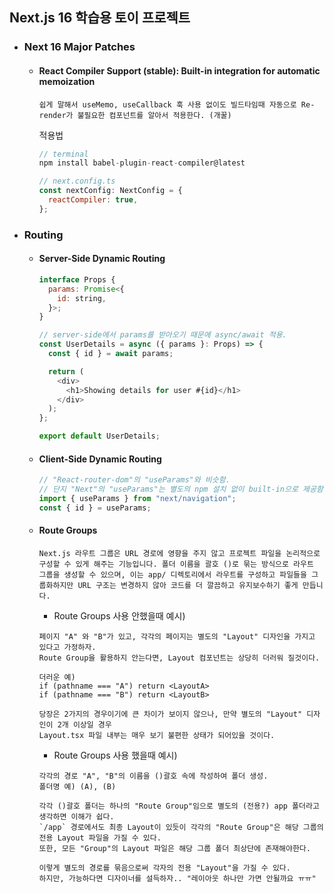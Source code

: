 ## Next.js 16 학습용 토이 프로젝트

- ### Next 16 Major Patches

  - #### React Compiler Support (stable): Built-in integration for automatic memoization

    ```
    쉽게 말해서 useMemo, useCallback 훅 사용 없이도 빌드타임때 자동으로 Re-render가 불필요한 컴포넌트를 알아서 적용한다. (개꿀)
    ```

    적용법

    ```js
    // terminal
    npm install babel-plugin-react-compiler@latest
    ```

    ```js
    // next.config.ts
    const nextConfig: NextConfig = {
      reactCompiler: true,
    };
    ```

- ### Routing

  - #### Server-Side Dynamic Routing

    ```js
    interface Props {
      params: Promise<{
        id: string,
      }>;
    }

    // server-side에서 params를 받아오기 때문에 async/await 적용.
    const UserDetails = async ({ params }: Props) => {
      const { id } = await params;

      return (
        <div>
          <h1>Showing details for user #{id}</h1>
        </div>
      );
    };

    export default UserDetails;
    ```

  - #### Client-Side Dynamic Routing

    ```js
    // "React-router-dom"의 "useParams"와 비슷함.
    // 단지 "Next"의 "useParams"는 별도의 npm 설치 없이 built-in으로 제공함.
    import { useParams } from "next/navigation";
    const { id } = useParams;
    ```

  - #### Route Groups

    ```
    Next.js 라우트 그룹은 URL 경로에 영향을 주지 않고 프로젝트 파일을 논리적으로 구성할 수 있게 해주는 기능입니다. 폴더 이름을 괄호 ()로 묶는 방식으로 라우트 그룹을 생성할 수 있으며, 이는 app/ 디렉토리에서 라우트를 구성하고 파일들을 그룹화하지만 URL 구조는 변경하지 않아 코드를 더 깔끔하고 유지보수하기 좋게 만듭니다.
    ```

    - Route Groups 사용 안했을때 예시)

    ```
    페이지 "A" 와 "B"가 있고, 각각의 페이지는 별도의 "Layout" 디자인을 가지고 있다고 가정하자.
    Route Group을 활용하지 안는다면, Layout 컴포넌트는 상당히 더러워 질것이다.

    더러운 예)
    if (pathname === "A") return <LayoutA>
    if (pathname === "B") return <LayoutB>

    당장은 2가지의 경우이기에 큰 차이가 보이지 않으나, 만약 별도의 "Layout" 디자인이 2개 이상일 경우
    Layout.tsx 파일 내부는 매우 보기 불편한 상태가 되어있을 것이다.
    ```

    - Route Groups 사용 했을때 예시)

    ```
    각각의 경로 "A", "B"의 이름을 ()괄호 속에 작성하여 폴더 생성.
    폴더명 예) (A), (B)

    각각 ()괄호 폴더는 하나의 "Route Group"임으로 별도의 (전용?) app 폴더라고 생각하면 이해가 쉽다.
    `/app` 경로에서도 최종 Layout이 있듯이 각각의 "Route Group"은 해당 그룹의 전용 Layout 파일을 가질 수 있다.
    또한, 모든 "Group"의 Layout 파일은 해당 그룹 폴더 최상단에 존재해야한다.

    이렇게 별도의 경로를 묶음으로써 각자의 전용 "Layout"을 가질 수 있다.
    하지만, 가능하다면 디자이너를 설득하자.. "레이아웃 하나만 가면 안될까요 ㅠㅠ"
    ```
